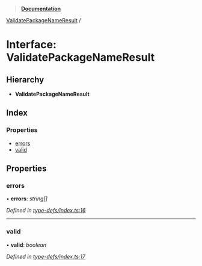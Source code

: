 > **[Documentation](../README.md)**

[ValidatePackageNameResult](validatepackagenameresult.md) /

# Interface: ValidatePackageNameResult

## Hierarchy

* **ValidatePackageNameResult**

## Index

### Properties

* [errors](validatepackagenameresult.md#errors)
* [valid](validatepackagenameresult.md#valid)

## Properties

###  errors

• **errors**: *string[]*

*Defined in [type-defs/index.ts:16](https://github.com/dylanaubrey/repodog/blob/4c1f645/packages/helpers/src/type-defs/index.ts#L16)*

___

###  valid

• **valid**: *boolean*

*Defined in [type-defs/index.ts:17](https://github.com/dylanaubrey/repodog/blob/4c1f645/packages/helpers/src/type-defs/index.ts#L17)*
